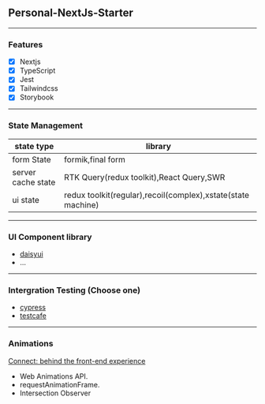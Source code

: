 ## Personal-NextJs-Starter

---

### Features

- [x] Nextjs
- [x] TypeScript
- [x] Jest
- [x] Tailwindcss
- [x] Storybook

---

### State Management

| state type         | library                                                      |
| ------------------ | ------------------------------------------------------------ |
| form State         | formik,final form                                            |
| server cache state | RTK Query(redux toolkit),React Query,SWR                     |
| ui state           | redux toolkit(regular),recoil(complex),xstate(state machine) |

---

### UI Component library

- <a href="https://daisyui.com/ ">daisyui</a>
- ...

---

### Intergration Testing (Choose one)

- <a href="https://www.cypress.io/"> cypress </a>
- <a href="https://testcafe.io/"> testcafe</a>

---

### Animations

<a href="https://stripe.com/blog/connect-front-end-experience">Connect: behind the front-end experience </a>

- Web Animations API.
- requestAnimationFrame.
- Intersection Observer
